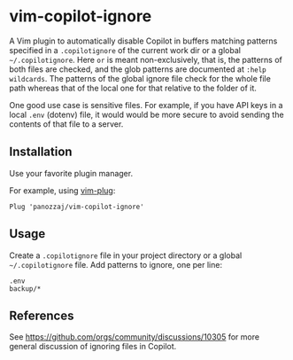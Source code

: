 # vim-copilot-ignore

A Vim plugin to automatically disable Copilot in buffers matching patterns specified in a `.copilotignore` of the current work dir or a global `~/.copilotignore`.
Here `or` is meant non-exclusively, that is, the patterns of both files are checked, and the glob patterns are documented at `:help wildcards`.
The patterns of the global ignore file check for the whole file path whereas that of the local one for that relative to the folder of it.

One good use case is sensitive files. For example, if you have API keys in a local `.env` (dotenv) file, it would
would be more secure to avoid sending the contents of that file to a server.

## Installation

Use your favorite plugin manager.

For example, using [vim-plug](https://github.com/junegunn/vim-plug):

```vimscript
Plug 'panozzaj/vim-copilot-ignore'
```

## Usage

Create a `.copilotignore` file in your project directory or a global `~/.copilotignore` file. Add patterns to ignore, one per line:

```
.env
backup/*
```

## References

See https://github.com/orgs/community/discussions/10305 for more general discussion of ignoring files in Copilot.

